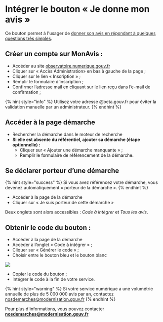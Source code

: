 # Intégrer le bouton « Je donne mon avis »

Ce bouton permet à l'usager de [donner son avis en répondant à quelques questions très simples](https://observatoire.numerique.gouv.fr/Aide/Donner%20son%20avis).

## **Créer un compte** sur MonAvis : <a href="#1-creer-un-compte-sur-monavis" id="1-creer-un-compte-sur-monavis"></a>

* Accéder au site [observatoire.numerique.gouv.fr](https://observatoire.numerique.gouv.fr)
* Cliquer sur « Accès Administration» en bas à gauche de la page ;
* Cliquer sur le lien « Inscription » ;
* Remplir le formulaire d’inscription ;
* Confirmer l’adresse mail en cliquant sur le lien reçu dans l’e-mail de confirmation ;

{% hint style="info" %}
Utilisez votre adresse @beta.gouv.fr pour éviter la validation manuelle par un administrateur.
{% endhint %}

## Accéder à la p**age démarche** <a href="#2-acceder-a-la-page-de-sa-demarche-via-le-moteur-de-recherche" id="2-acceder-a-la-page-de-sa-demarche-via-le-moteur-de-recherche"></a>

* Rechercher la démarche dans le moteur de recherche
* **Si elle est absente du référentiel, ajouter sa démarche (étape optionnelle) :**
  * Cliquer sur « Ajouter une démarche manquante » ;
  * Remplir le formulaire de référencement de la démarche.

## **Se déclarer porteur d’une démarche**

{% hint style="success" %}
Si vous avez référencez votre démarche, vous devenez automatiquement « porteur de la démarche ».
{% endhint %}

* Accéder à la page de la démarche
* Cliquer sur « Je suis porteur de cette démarche »

Deux onglets sont alors accessibles : _Code à intégrer_ et _Tous les avis_.

## **Obtenir le code du bouton :**

* Accéder à la page de la démarche
* Accéder à l’onglet « Code à intégrer » ;
* Cliquer sur « Générer le code » ;
* Choisir entre le bouton bleu et le bouton blanc

![](https://gblobscdn.gitbook.com/assets%2F-M3zJJPRzqnNRhdtTx3k%2F-MINNS5NTZZo\_\_4jTVgF%2F-MINOlWa\_TTyJ1CoUmwt%2Fimage.png?alt=media\&token=984e6cbb-f75e-40c5-83e0-55801846bab9)

* Copier le code du bouton ;
* Intégrer le code à la fin de votre service.

{% hint style="warning" %}
Si votre service numérique a une volumétrie annuelle de plus de 5 000 000 avis par an, contactez nosdemarches@modernisation.gouv.fr
{% endhint %}

Pour plus d'informations, vous pouvez contacter **nosdemarches@modernisation.gouv.fr**
